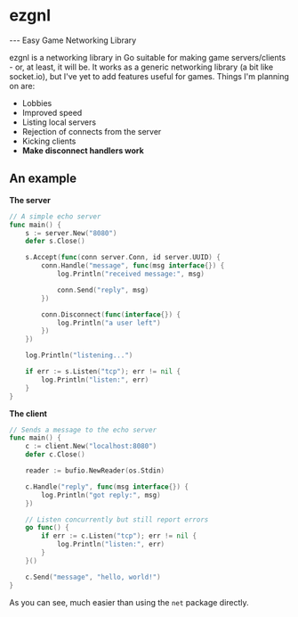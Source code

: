 # ezgnl

--- Easy Game Networking Library

ezgnl is a networking library in Go suitable for making game servers/clients - or,
at least, it will be. It works as a generic networking library (a bit like socket.io),
but I've yet to add features useful for games. Things I'm planning on are:

 - Lobbies
 - Improved speed
 - Listing local servers
 - Rejection of connects from the server
 - Kicking clients
 - **Make disconnect handlers work**

## An example

**The server**

```go
// A simple echo server
func main() {
	s := server.New("8080")
	defer s.Close()

	s.Accept(func(conn server.Conn, id server.UUID) {
		conn.Handle("message", func(msg interface{}) {
			log.Println("received message:", msg)

			conn.Send("reply", msg)
		})

		conn.Disconnect(func(interface{}) {
			log.Println("a user left")
		})
	})

	log.Println("listening...")

	if err := s.Listen("tcp"); err != nil {
		log.Println("listen:", err)
	}
}

```

**The client**

```go
// Sends a message to the echo server
func main() {
	c := client.New("localhost:8080")
	defer c.Close()

	reader := bufio.NewReader(os.Stdin)

	c.Handle("reply", func(msg interface{}) {
		log.Println("got reply:", msg)
	})

	// Listen concurrently but still report errors
	go func() {
		if err := c.Listen("tcp"); err != nil {
			log.Println("listen:", err)
		}
	}()

	c.Send("message", "hello, world!")
}
```

As you can see, much easier than using the `net` package directly.
